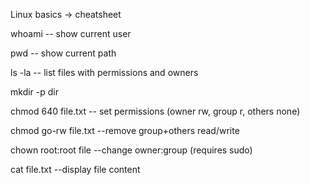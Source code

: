 Linux basics -> cheatsheet

whoami -- show current user

pwd -- show current path

ls -la -- list files with permissions and owners

mkdir -p dir

chmod 640 file.txt -- set permissions (owner rw, group r, others none)

chmod go-rw file.txt --remove group+others read/write

chown root:root file --change owner:group (requires sudo)

cat file.txt --display file content

